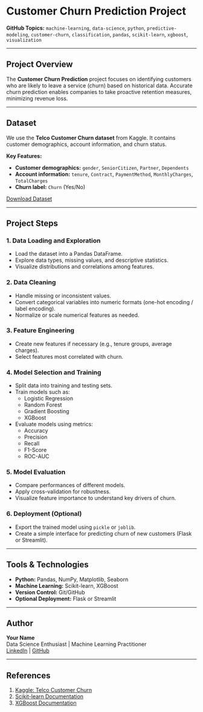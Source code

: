 # Customer Churn Prediction Project

**GitHub Topics:** `machine-learning`, `data-science`, `python`, `predictive-modeling`, `customer-churn`, `classification`, `pandas`, `scikit-learn`, `xgboost`, `visualization`

---

## Project Overview
The **Customer Churn Prediction** project focuses on identifying customers who are likely to leave a service (churn) based on historical data. Accurate churn prediction enables companies to take proactive retention measures, minimizing revenue loss.

---

## Dataset
We use the **Telco Customer Churn dataset** from Kaggle. It contains customer demographics, account information, and churn status.

**Key Features:**
- **Customer demographics:** `gender`, `SeniorCitizen`, `Partner`, `Dependents`
- **Account information:** `tenure`, `Contract`, `PaymentMethod`, `MonthlyCharges`, `TotalCharges`
- **Churn label:** `Churn` (Yes/No)

[Download Dataset](https://www.kaggle.com/blastchar/telco-customer-churn)

---

## Project Steps

### 1. Data Loading and Exploration
- Load the dataset into a Pandas DataFrame.
- Explore data types, missing values, and descriptive statistics.
- Visualize distributions and correlations among features.

### 2. Data Cleaning
- Handle missing or inconsistent values.
- Convert categorical variables into numeric formats (one-hot encoding / label encoding).
- Normalize or scale numerical features as needed.

### 3. Feature Engineering
- Create new features if necessary (e.g., tenure groups, average charges).
- Select features most correlated with churn.

### 4. Model Selection and Training
- Split data into training and testing sets.
- Train models such as:
  - Logistic Regression
  - Random Forest
  - Gradient Boosting
  - XGBoost
- Evaluate models using metrics:
  - Accuracy
  - Precision
  - Recall
  - F1-Score
  - ROC-AUC

### 5. Model Evaluation
- Compare performances of different models.
- Apply cross-validation for robustness.
- Visualize feature importance to understand key drivers of churn.

### 6. Deployment (Optional)
- Export the trained model using `pickle` or `joblib`.
- Create a simple interface for predicting churn of new customers (Flask or Streamlit).

---

## Tools & Technologies
- **Python:** Pandas, NumPy, Matplotlib, Seaborn  
- **Machine Learning:** Scikit-learn, XGBoost  
- **Version Control:** Git/GitHub  
- **Optional Deployment:** Flask or Streamlit  

---

## Author
**Your Name**  
Data Science Enthusiast | Machine Learning Practitioner  
[LinkedIn](https://www.linkedin.com/) | [GitHub](https://github.com/)

---

## References
1. [Kaggle: Telco Customer Churn](https://www.kaggle.com/blastchar/telco-customer-churn)  
2. [Scikit-learn Documentation](https://scikit-learn.org/)  
3. [XGBoost Documentation](https://xgboost.readthedocs.io/)  
